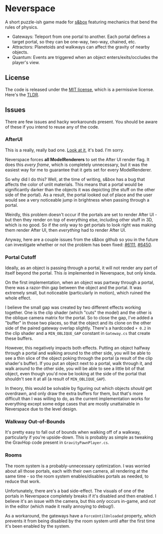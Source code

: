 # Neverspace
A short puzzle-ish game made for [s&box](https://sbox.game/pwegg/neverspace) featuring mechanics that bend the rules of physics.

- Gateways: Teleport from one portal to another. Each portal defines a target portal, so they can be one-way, two-way, chained, etc.
- Attractors: Planetoids and walkways can affect the gravity of nearby objects.
- Quantum: Events are triggered when an object enters/exits/occludes the player's view.

## License
The code is released under the [MIT license](LICENSE), which is a permissive license. Here's the [TLDR](https://www.tldrlegal.com/license/mit-license).

## Issues
There are few issues and hacky workarounds present. You should be aware of these if you intend to reuse any of the code.

### AfterUI
This is a really, really bad one. [Look at it](code/ForceAfterUI.cs), it's bad. I'm sorry.

Neverspace forces **all ModelRenderers** to set the After UI render flag. It does this *every frame*, which is completely unnecessary, but it was the easiest way for me to guarantee that it gets set for every ModelRenderer.

So why did I do this? Well, at the time of writing, s&box has a bug that affects the color of unlit materials. This means that a portal would be significantly darker than the objects it was depicting (the stuff on the other side of the portal). As a result, the portal looked out of place and the user would see a very noticeable jump in brightness when passing through a portal.

Weirdly, this problem doesn't occur if the portals are set to render After UI - but then they render on top of everything else, including other stuff in 3D, which is no good. So if the only way to get portals to look right was making them render After UI, then *everything* had to render After UI.

Anyway, here are a couple issues from the s&box github so you in the future can investigate whether or not the problem has been fixed: [#6111](https://github.com/Facepunch/sbox-issues/issues/6111), [#6450](https://github.com/Facepunch/sbox-issues/issues/6450).

### Portal Cutoff
Ideally, as an object is passing through a portal, it will not render any part of itself beyond the portal. This *is* implemented in Neverspace, but only kinda.

On the first implementation, when an object was partway through a portal, there was a razor-thin gap between the object and the portal. It was extremely small, but noticeable (particularly in motion), which ruined the whole effect.

I believe the small gap was created by two different effects working together. One is the clip shader (which "cuts" the model) and the other is the oblique camera matrix for the portal. So to close the gap, I've added a "buffer" in those two places, so that the object and its clone on the other side of the paired gateway overlap slightly. There's a hardcoded `+ 0.2` in the clip shader and a `MIN_OBLIQUE_GAP` constant in `Gateway.cs` that create these buffers.

However, this negatively impacts both effects. Putting an object halfway through a portal and walking around to the other side, you will be able to see a thin slice of the object poking through the portal (a result of the clip shader's buffer). If you put an object next to a portal, walk through it, and walk around to the other side, you will be able to see a little bit of that object, even though you'd now be looking at the side of the portal that shouldn't see it at all (a result of `MIN_OBLIQUE_GAP`).

In theory, this would be solvable by figuring out which objects *should* get overdrawn, and only draw the extra buffers for them, but that's more difficult than I was willing to do, as the current implementation works for everything except some edge cases that are mostly unattainable in Neverspace due to the level design.

### Walkway Out-of-Bounds
It's pretty easy to fall out of bounds when walking off of a walkway, particularly if you're upside-down. This is probably as simple as tweaking the GravHop code present in `GravityPawnPlayer.cs`.

### Rooms
The room system is a probably-unnecessary optimization. I was worried about all those portals, each with their own camera, all rendering at the same time - so the room system enables/disables portals as needed, to reduce that work.

Unfortunately, there are's a bad side-effect. The visuals of one of the portals in Neverspace completely breaks if it's disabled and then enabled. I believe it's an issue with the camera, but this *only* occurs in-game, and *not* in the editor (which made it really annoying to debug!).

As a workaround, the gateways have a `ForceUntilUnloaded` property, which prevents it from being disabled by the room system until after the first time it's been enabled by the system.

